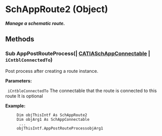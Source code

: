 # SchAppRoute2 (Object)

**_Manage a schematic route._**

## Methods

### Sub **AppPostRouteProcess**(| [CATIASchAppConnectable](../CATSchPlatformInterfaces/interface_SchAppConnectable_60005.md) | `iCntblConnectedTo`)

   Post process after creating a route instance.

**Parameters:**

` iCntbleConnectedTo`      The connectable that the route is connected to this route It is optional

**Example:**

```VBScript
     Dim objThisIntf As SchAppRoute2
     Dim objArg1 As SchAppConnectable
      ...
     objThisIntf.AppPostRouteProcessobjArg1

```